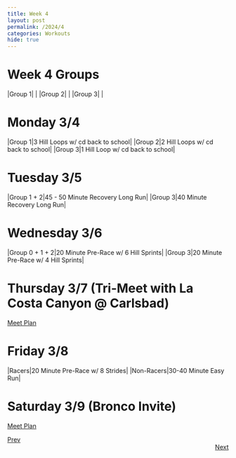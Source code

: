 ```yaml
---
title: Week 4
layout: post
permalink: /2024/4
categories: Workouts
hide: true
---
```



# Week 4 Groups

|Group 1| |
|Group 2| |
|Group 3| |

# Monday 3/4 

|Group 1|3 Hill Loops w/ cd back to school|
|Group 2|2 Hill Loops w/ cd back to school|
|Group 3|1 Hill Loop w/ cd back to school|

# Tuesday 3/5

|Group 1 + 2|45 - 50 Minute Recovery Long Run|
|Group 3|40 Minute Recovery Long Run|

# Wednesday 3/6

|Group 0 + 1 + 2|20 Minute Pre-Race w/ 6 Hill Sprints|
|Group 3|20 Minute Pre-Race w/ 4 Hill Sprints|

# Thursday 3/7 (Tri-Meet with La Costa Canyon @ Carlsbad)

[Meet Plan]({{site.baseurl}}/2024/CB_LCC)

# Friday 3/8

|Racers|20 Minute Pre-Race w/ 8 Strides|
|Non-Racers|30-40 Minute Easy Run|

# Saturday 3/9 (Bronco Invite)

[Meet Plan]({{site.baseurl}}/2024/MCDC)

<div style="text-align: left"> <a href="{{site.baseurl}}/2023/3">Prev</a></div> 
<div style="text-align: right"> <a href="{{site.baseurl}}/2023/5">Next</a></div>